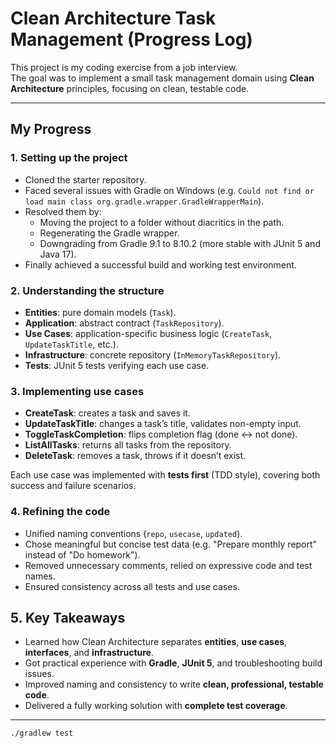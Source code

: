 # Clean Architecture Task Management (Progress Log)

This project is my coding exercise from a job interview.  
The goal was to implement a small task management domain using **Clean Architecture** principles, focusing on clean, testable code.

---

## My Progress

### 1. Setting up the project
- Cloned the starter repository.
- Faced several issues with Gradle on Windows (e.g. `Could not find or load main class org.gradle.wrapper.GradleWrapperMain`).
- Resolved them by:
  - Moving the project to a folder without diacritics in the path.
  - Regenerating the Gradle wrapper.
  - Downgrading from Gradle 9.1 to 8.10.2 (more stable with JUnit 5 and Java 17).
- Finally achieved a successful build and working test environment.

### 2. Understanding the structure
- **Entities**: pure domain models (`Task`).
- **Application**: abstract contract (`TaskRepository`).
- **Use Cases**: application-specific business logic (`CreateTask`, `UpdateTaskTitle`, etc.).
- **Infrastructure**: concrete repository (`InMemoryTaskRepository`).
- **Tests**: JUnit 5 tests verifying each use case.

### 3. Implementing use cases
- **CreateTask**: creates a task and saves it.
- **UpdateTaskTitle**: changes a task’s title, validates non-empty input.
- **ToggleTaskCompletion**: flips completion flag (done ↔ not done).
- **ListAllTasks**: returns all tasks from the repository.
- **DeleteTask**: removes a task, throws if it doesn’t exist.

Each use case was implemented with **tests first** (TDD style), covering both success and failure scenarios.

### 4. Refining the code
- Unified naming conventions (`repo`, `usecase`, `updated`).
- Chose meaningful but concise test data (e.g. "Prepare monthly report" instead of "Do homework").
- Removed unnecessary comments, relied on expressive code and test names.
- Ensured consistency across all tests and use cases.

## 5. Key Takeaways
- Learned how Clean Architecture separates **entities**, **use cases**, **interfaces**, and **infrastructure**.  
- Got practical experience with **Gradle**, **JUnit 5**, and troubleshooting build issues.  
- Improved naming and consistency to write **clean, professional, testable code**.  
- Delivered a fully working solution with **complete test coverage**.  

---


```bash
./gradlew test
